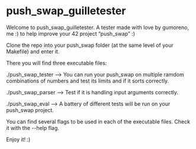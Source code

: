 # push_swap_guilletester

Welcome to push_swap_guilletester. A tester made with love by gumoreno, me :) to help improve your 42 project “push_swap” :)

Clone the repo into your push_swap folder (at the same level of your Makefile) and enter it. 

There you will find three executable files:

   ./push_swap_tester   --> You can run your push_swap on multiple ramdom combinations of numbers and test its limits and if it sorts correctly. 
        
   ./push_swap_parser   --> Test if it is handling input arguments correctly. 

   ./push_swap_eval     --> A battery of different tests will be run on your push_swap project. 

You can find several flags to be used in each of the executable files. Check it with the --help flag. 
       
Enjoy it! :)
